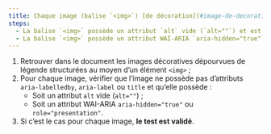 ```yaml
---
title: Chaque image (balise `<img>`) [de décoration](#image-de-decoration), sans [légende](#legende-d-image), vérifie-t-elle une de ces conditions ?
steps:
  - La balise `<img>` possède un attribut `alt` vide (`alt=""`) et est dépourvue de tout autre attribut permettant de fournir une [alternative textuelle](#alternative-textuelle-image) ;
  - La balise `<img>` possède un attribut WAI-ARIA `aria-hidden="true"` ou `role="presentation"`.
---
```


1. Retrouver dans le document les images décoratives dépourvues de légende structurées au moyen d’un élément `<img>` ;
2. Pour chaque image, vérifier que l’image ne possède pas d’attributs `aria-labelledby`, `aria-label` ou `title` et qu’elle possède :
   - Soit un attribut `alt` vide (`alt=""`) ;
   - Soit un attribut WAI-ARIA `aria-hidden="true"` ou `role="presentation"`.
3. Si c’est le cas pour chaque image, **le test est validé**.
